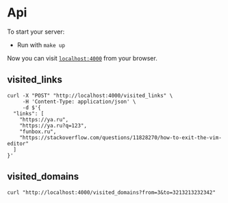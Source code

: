 # Api

To start your server:

  * Run with `make up`

Now you can visit [`localhost:4000`](http://localhost:4000) from your browser.

## visited_links
~~~
curl -X "POST" "http://localhost:4000/visited_links" \
     -H 'Content-Type: application/json' \
     -d $'{
  "links": [
    "https://ya.ru",
    "https://ya.ru?q=123",
    "funbox.ru",
    "https://stackoverflow.com/questions/11828270/how-to-exit-the-vim-editor"
  ]
}'
~~~

## visited_domains
~~~
curl "http://localhost:4000/visited_domains?from=3&to=3213213232342"
~~~